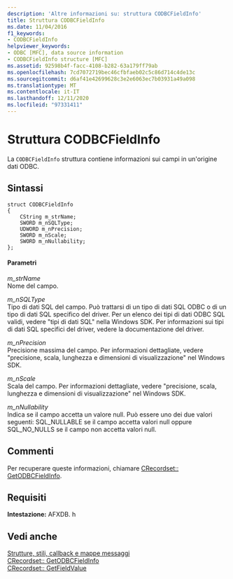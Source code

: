 ```yaml
---
description: 'Altre informazioni su: struttura CODBCFieldInfo'
title: Struttura CODBCFieldInfo
ms.date: 11/04/2016
f1_keywords:
- CODBCFieldInfo
helpviewer_keywords:
- ODBC [MFC], data source information
- CODBCFieldInfo structure [MFC]
ms.assetid: 92598b4f-facc-4108-b282-63a179ff79ab
ms.openlocfilehash: 7cd7072719bec46cfbfaeb02c5c86d714c4de13c
ms.sourcegitcommit: d6af41e42699628c3e2e6063ec7b03931a49a098
ms.translationtype: MT
ms.contentlocale: it-IT
ms.lasthandoff: 12/11/2020
ms.locfileid: "97331411"
---
```

# <a name="codbcfieldinfo-structure"></a>Struttura CODBCFieldInfo

La `CODBCFieldInfo` struttura contiene informazioni sui campi in un'origine dati ODBC.

## <a name="syntax"></a>Sintassi

```
struct CODBCFieldInfo
{
    CString m_strName;
    SWORD m_nSQLType;
    UDWORD m_nPrecision;
    SWORD m_nScale;
    SWORD m_nNullability;
};
```

#### <a name="parameters"></a>Parametri

*m_strName*<br/>
Nome del campo.

*m_nSQLType*<br/>
Tipo di dati SQL del campo. Può trattarsi di un tipo di dati SQL ODBC o di un tipo di dati SQL specifico del driver. Per un elenco dei tipi di dati ODBC SQL validi, vedere "tipi di dati SQL" nella Windows SDK. Per informazioni sui tipi di dati SQL specifici del driver, vedere la documentazione del driver.

*m_nPrecision*<br/>
Precisione massima del campo. Per informazioni dettagliate, vedere "precisione, scala, lunghezza e dimensioni di visualizzazione" nel Windows SDK.

*m_nScale*<br/>
Scala del campo. Per informazioni dettagliate, vedere "precisione, scala, lunghezza e dimensioni di visualizzazione" nel Windows SDK.

*m_nNullability*<br/>
Indica se il campo accetta un valore null. Può essere uno dei due valori seguenti: SQL_NULLABLE se il campo accetta valori null oppure SQL_NO_NULLS se il campo non accetta valori null.

## <a name="remarks"></a>Commenti

Per recuperare queste informazioni, chiamare [CRecordset:: GetODBCFieldInfo](../../mfc/reference/crecordset-class.md#getodbcfieldinfo).

## <a name="requirements"></a>Requisiti

**Intestazione:** AFXDB. h

## <a name="see-also"></a>Vedi anche

[Strutture, stili, callback e mappe messaggi](../../mfc/reference/structures-styles-callbacks-and-message-maps.md)<br/>
[CRecordset:: GetODBCFieldInfo](../../mfc/reference/crecordset-class.md#getodbcfieldinfo)<br/>
[CRecordset:: GetFieldValue](../../mfc/reference/crecordset-class.md#getfieldvalue)
